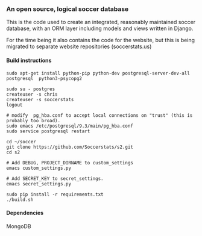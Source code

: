 ### An open source, logical soccer database

This is the code used to create an integrated, reasonably maintained soccer database, with an ORM layer including models and views written in Django.

For the time being it also contains the code for the website, but this is being migrated to separate website repositories (soccerstats.us)


#### Build instructions
    
    sudo apt-get install python-pip python-dev postgresql-server-dev-all postgresql  python3-psycopg2
    
    sudo su - postgres
    createuser -s chris
    createuser -s soccerstats
    logout
    
    # modify  pg_hba.conf to accept local connections on "trust" (this is probably too broad).
    sudo emacs /etc/postgresql/9.3/main/pg_hba.conf 
    sudo service postgresql restart
    
    cd ~/soccer
    git clone https://github.com/Soccerstats/s2.git
    cd s2
    
    # Add DEBUG, PROJECT_DIRNAME to custom_settings
    emacs custom_settings.py
    
    # Add SECRET_KEY to secret_settings.
    emacs secret_settings.py
    
    sudo pip install -r requirements.txt 
    ./build.sh


#### Dependencies

MongoDB